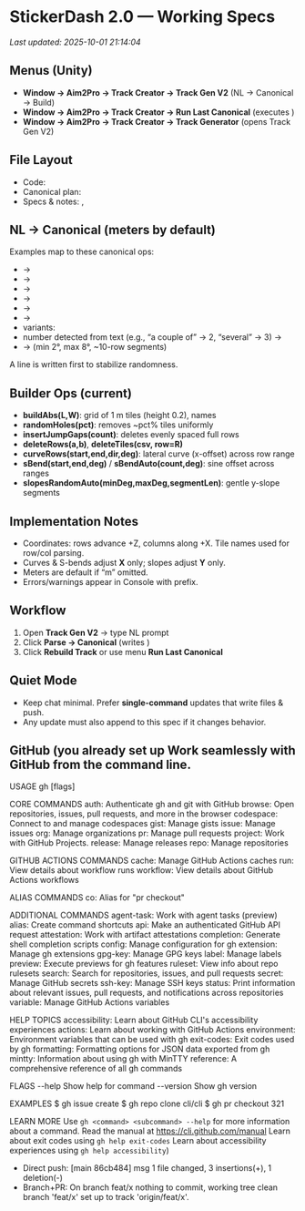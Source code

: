 # StickerDash 2.0 — Working Specs
_Last updated: 2025-10-01 21:14:04_

## Menus (Unity)
- **Window → Aim2Pro → Track Creator → Track Gen V2** (NL → Canonical → Build)
- **Window → Aim2Pro → Track Creator → Run Last Canonical** (executes )
- **Window → Aim2Pro → Track Creator → Track Generator** (opens Track Gen V2)

## File Layout
- Code: 
- Canonical plan: 
- Specs & notes: , 

## NL → Canonical (meters by default)
Examples map to these canonical ops:

-  → 
-  → 
-  → 
-  → 
-  → 
-  → 
-  variants:
  - number detected from text (e.g., “a couple of” → 2, “several” → 3) → 
-  →  (min 2°, max 8°, ~10-row segments)

A  line is written first to stabilize randomness.

## Builder Ops (current)
- **buildAbs(L,W)**: grid of 1 m tiles (height 0.2), names 
- **randomHoles(pct)**: removes ~pct% tiles uniformly
- **insertJumpGaps(count)**: deletes evenly spaced full rows
- **deleteRows(a,b)**, **deleteTiles(csv, row=R)**
- **curveRows(start,end,dir,deg)**: lateral curve (x-offset) across row range
- **sBend(start,end,deg)** / **sBendAuto(count,deg)**: sine offset across ranges
- **slopesRandomAuto(minDeg,maxDeg,segmentLen)**: gentle y-slope segments

## Implementation Notes
- Coordinates: rows advance +Z, columns along +X. Tile names used for row/col parsing.
- Curves & S-bends adjust **X** only; slopes adjust **Y** only.
- Meters are default if “m” omitted.
- Errors/warnings appear in Console with  prefix.

## Workflow
1. Open **Track Gen V2** → type NL prompt
2. Click **Parse → Canonical** (writes )
3. Click **Rebuild Track** or use menu **Run Last Canonical**

## Quiet Mode
- Keep chat minimal. Prefer **single-command** updates that write files & push.
- Any update must also append to this spec if it changes behavior.

## GitHub (you already set up Work seamlessly with GitHub from the command line.

USAGE
  gh <command> <subcommand> [flags]

CORE COMMANDS
  auth:          Authenticate gh and git with GitHub
  browse:        Open repositories, issues, pull requests, and more in the browser
  codespace:     Connect to and manage codespaces
  gist:          Manage gists
  issue:         Manage issues
  org:           Manage organizations
  pr:            Manage pull requests
  project:       Work with GitHub Projects.
  release:       Manage releases
  repo:          Manage repositories

GITHUB ACTIONS COMMANDS
  cache:         Manage GitHub Actions caches
  run:           View details about workflow runs
  workflow:      View details about GitHub Actions workflows

ALIAS COMMANDS
  co:            Alias for "pr checkout"

ADDITIONAL COMMANDS
  agent-task:    Work with agent tasks (preview)
  alias:         Create command shortcuts
  api:           Make an authenticated GitHub API request
  attestation:   Work with artifact attestations
  completion:    Generate shell completion scripts
  config:        Manage configuration for gh
  extension:     Manage gh extensions
  gpg-key:       Manage GPG keys
  label:         Manage labels
  preview:       Execute previews for gh features
  ruleset:       View info about repo rulesets
  search:        Search for repositories, issues, and pull requests
  secret:        Manage GitHub secrets
  ssh-key:       Manage SSH keys
  status:        Print information about relevant issues, pull requests, and notifications across repositories
  variable:      Manage GitHub Actions variables

HELP TOPICS
  accessibility: Learn about GitHub CLI's accessibility experiences
  actions:       Learn about working with GitHub Actions
  environment:   Environment variables that can be used with gh
  exit-codes:    Exit codes used by gh
  formatting:    Formatting options for JSON data exported from gh
  mintty:        Information about using gh with MinTTY
  reference:     A comprehensive reference of all gh commands

FLAGS
  --help      Show help for command
  --version   Show gh version

EXAMPLES
  $ gh issue create
  $ gh repo clone cli/cli
  $ gh pr checkout 321

LEARN MORE
  Use `gh <command> <subcommand> --help` for more information about a command.
  Read the manual at https://cli.github.com/manual
  Learn about exit codes using `gh help exit-codes`
  Learn about accessibility experiences using `gh help accessibility`)
- Direct push: [main 86cb484] msg
 1 file changed, 3 insertions(+), 1 deletion(-)
- Branch+PR:
  On branch feat/x
nothing to commit, working tree clean
branch 'feat/x' set up to track 'origin/feat/x'.

